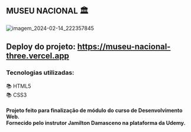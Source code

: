 
## MUSEU NACIONAL 🏛️

![imagem_2024-02-14_222357845](https://github.com/andreafdev/museu-nacional/assets/124641425/004cd3f1-e564-4a7d-8161-5d98588d1094)

## Deploy do projeto: https://museu-nacional-three.vercel.app


### Tecnologias utilizadas:
📚 HTML5 <br>
📚 CSS3


#### Projeto feito para finalização de módulo do curso de Desenvolvimento Web. <br> Fornecido pelo instrutor Jamilton Damasceno na plataforma da Udemy.
